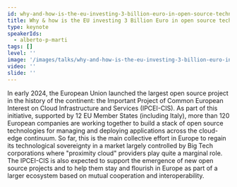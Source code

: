 ```yaml
---
id: why-and-how-is-the-eu-investing-3-billion-euro-in-open-source-technologies-for-the-cloud
title: Why & how is the EU investing 3 Billion Euro in open source technologies for the cloud
type: keynote
speakerIds:
  - alberto-p-marti
tags: []
level: ''
image: '/images/talks/why-and-how-is-the-eu-investing-3-billion-euro-in-open-source-technologies-for-the-cloud.webp'
video: ''
slide: ''
---
```


In early 2024, the European Union launched the largest open source project in the history of the continent: the Important Project of Common European Interest on Cloud Infrastructure and Services (IPCEI-CIS). As part of this initiative, supported by 12 EU Member States (including Italy), more than 120 European companies are working together to build a stack of open source technologies for managing and deploying applications across the cloud-edge continuum. So far, this is the main collective effort in Europe to regain its technological sovereignty in a market largely controlled by Big Tech corporations where "proximity cloud" providers play quite a marginal role. The IPCEI-CIS is also expected to support the emergence of new open source projects and to help them stay and flourish in Europe as part of a larger ecosystem based on mutual cooperation and interoperability.
